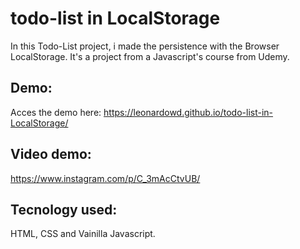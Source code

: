 # todo-list in LocalStorage
In this Todo-List project, i made the persistence with the Browser LocalStorage. It's a project from a Javascript's course from Udemy.

## Demo:
Acces the demo here: https://leonardowd.github.io/todo-list-in-LocalStorage/

## Video demo:
https://www.instagram.com/p/C_3mAcCtvUB/

## Tecnology used:
HTML, CSS and Vainilla Javascript.

